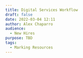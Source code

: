 ```yaml
---
title: Digital Services Workflow
draft: false
date: 2022-03-04 12:11
author: Alex Chaparro
audience:
  - New Hires
purpose: TBD
tags:
  - Marking Resources
---
```

